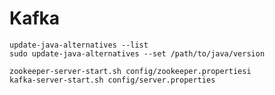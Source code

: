# Kafka


```update-java-alternatives --list```</br>
```sudo update-java-alternatives --set /path/to/java/version```

```zookeeper-server-start.sh config/zookeeper.propertiesi```</br>
```kafka-server-start.sh config/server.properties```
